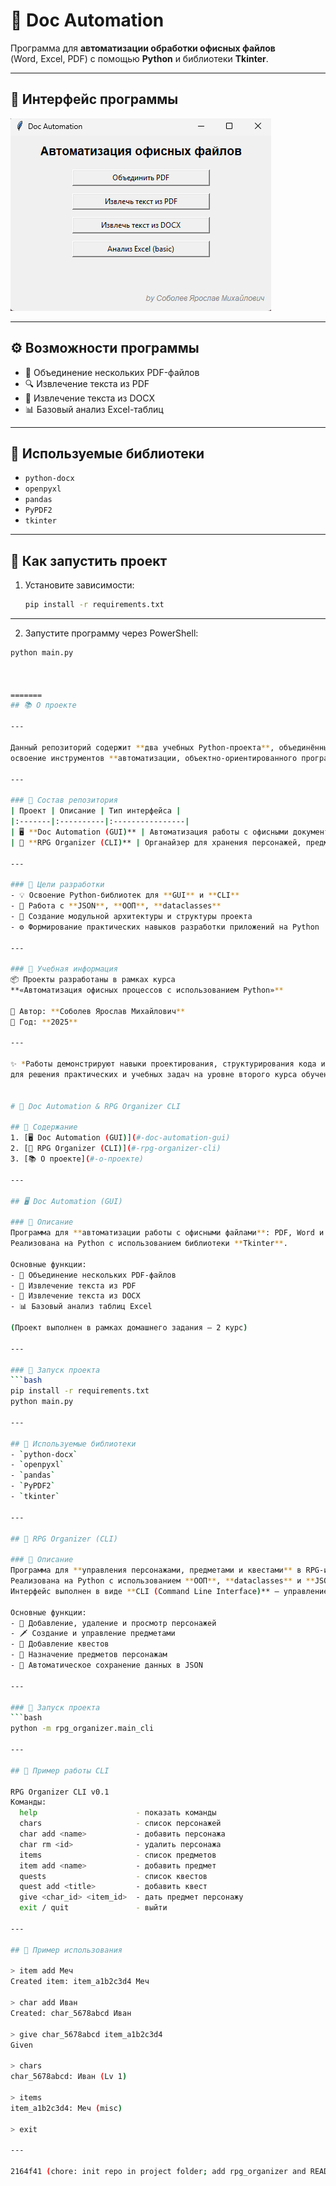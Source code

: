 # 🧩 Doc Automation

Программа для **автоматизации обработки офисных файлов**  
(Word, Excel, PDF) с помощью **Python** и библиотеки **Tkinter**.

---

## 📸 Интерфейс программы
![Интерфейс программы](https://github.com/cartterrr/doc_automation/blob/main/photo_2025-10-31_10-09-43.jpg)

---

## ⚙️ Возможности программы
- 📄 Объединение нескольких PDF-файлов  
- 🔍 Извлечение текста из PDF  
- 📝 Извлечение текста из DOCX  
- 📊 Базовый анализ Excel-таблиц  

---

## 🧠 Используемые библиотеки
- `python-docx`
- `openpyxl`
- `pandas`
- `PyPDF2`
- `tkinter`

---

## 💾 Как запустить проект

1. Установите зависимости:
   ```bash
   pip install -r requirements.txt

---

2. Запустите программу через PowerShell:
```bash
python main.py



=======
## 📚 О проекте

---

Данный репозиторий содержит **два учебных Python-проекта**, объединённых общей целью —  
освоение инструментов **автоматизации, объектно-ориентированного программирования** и работы с **разными интерфейсами (GUI и CLI)**.

---

### 🧩 Состав репозитория
| Проект | Описание | Тип интерфейса |
|:-------|:----------|:----------------|
| 🖥 **Doc Automation (GUI)** | Автоматизация работы с офисными документами: Word, Excel, PDF | Графический интерфейс (Tkinter) |
| 🧙 **RPG Organizer (CLI)** | Органайзер для хранения персонажей, предметов и квестов RPG | Консольный интерфейс (CLI) |

---

### 🎯 Цели разработки
- 💡 Освоение Python-библиотек для **GUI** и **CLI**  
- 📂 Работа с **JSON**, **ООП**, **dataclasses**  
- 🧱 Создание модульной архитектуры и структуры проекта  
- ⚙️ Формирование практических навыков разработки приложений на Python  

---

### 🧭 Учебная информация
📦 Проекты разработаны в рамках курса  
**«Автоматизация офисных процессов с использованием Python»**

👤 Автор: **Соболев Ярослав Михайлович**  
📅 Год: **2025**

---

✨ *Работы демонстрируют навыки проектирования, структурирования кода и использования Python  
для решения практических и учебных задач на уровне второго курса обучения.*


# 🧠 Doc Automation & RPG Organizer CLI

## 📑 Содержание
1. [🖥 Doc Automation (GUI)](#-doc-automation-gui)
2. [🧙 RPG Organizer (CLI)](#-rpg-organizer-cli)
3. [📚 О проекте](#-о-проекте)

---

## 🖥 Doc Automation (GUI)

### 📘 Описание
Программа для **автоматизации работы с офисными файлами**: PDF, Word и Excel.  
Реализована на Python с использованием библиотеки **Tkinter**.

Основные функции:
- 🔗 Объединение нескольких PDF-файлов  
- 📄 Извлечение текста из PDF  
- 📝 Извлечение текста из DOCX  
- 📊 Базовый анализ таблиц Excel  

(Проект выполнен в рамках домашнего задания — 2 курс)

---

### 🚀 Запуск проекта
```bash
pip install -r requirements.txt
python main.py

---

## 🧠 Используемые библиотеки
- `python-docx`
- `openpyxl`
- `pandas`
- `PyPDF2`
- `tkinter`

---

## 🧙 RPG Organizer (CLI)

### 📘 Описание
Программа для **управления персонажами, предметами и квестами** в RPG-играх.  
Реализована на Python с использованием **ООП**, **dataclasses** и **JSON-базы данных**.  
Интерфейс выполнен в виде **CLI (Command Line Interface)** — управление происходит через команды в консоли.

Основные функции:
- 👤 Добавление, удаление и просмотр персонажей  
- 🗡 Создание и управление предметами  
- 📜 Добавление квестов  
- 🎒 Назначение предметов персонажам  
- 💾 Автоматическое сохранение данных в JSON  

---

### 🚀 Запуск проекта
```bash
python -m rpg_organizer.main_cli

---

## 💬 Пример работы CLI

RPG Organizer CLI v0.1
Команды:
  help                      - показать команды
  chars                     - список персонажей
  char add <name>           - добавить персонажа
  char rm <id>              - удалить персонажа
  items                     - список предметов
  item add <name>           - добавить предмет
  quests                    - список квестов
  quest add <title>         - добавить квест
  give <char_id> <item_id>  - дать предмет персонажу
  exit / quit               - выйти

---

## 💾 Пример использования

> item add Меч
Created item: item_a1b2c3d4 Меч

> char add Иван
Created: char_5678abcd Иван

> give char_5678abcd item_a1b2c3d4
Given

> chars
char_5678abcd: Иван (Lv 1)

> items
item_a1b2c3d4: Меч (misc)

> exit

---

2164f41 (chore: init repo in project folder; add rpg_organizer and README)